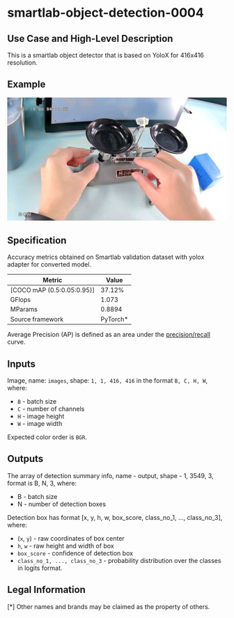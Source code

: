 # smartlab-object-detection-0004

## Use Case and High-Level Description

This is a smartlab object detector that is based on YoloX for 416x416 resolution.

## Example

![](./assets/frame0001_front2.jpg)

## Specification

Accuracy metrics obtained on Smartlab validation dataset with yolox adapter for converted model.

| Metric                          | Value                                     |
|---------------------------------|-------------------------------------------|
| [COCO mAP (0.5:0.05:0.95)]      | 37.12%                                    |
| GFlops                          | 1.073                                     |
| MParams                         | 0.8894                                    |
| Source framework                | PyTorch\*                                 |

Average Precision (AP) is defined as an area under
the [precision/recall](https://en.wikipedia.org/wiki/Precision_and_recall)
curve.

## Inputs

Image, name: `images`, shape: `1, 1, 416, 416` in the format `B, C, H, W`, where:

- `B` - batch size
- `C` - number of channels
- `H` - image height
- `W` - image width

Expected color order is `BGR`.

## Outputs

The array of detection summary info, name - output, shape - 1, 3549, 3, format is B, N, 3, where:

- B - batch size
- N - number of detection boxes

Detection box has format [x, y, h, w, box_score, class_no_1, ..., class_no_3], where:

- (`x`, `y`) - raw coordinates of box center
- `h`, `w` - raw height and width of box
- `box_score` - confidence of detection box
- `class_no_1, ..., class_no_3` - probability distribution over the classes in logits format.

## Legal Information

[*] Other names and brands may be claimed as the property of others.
